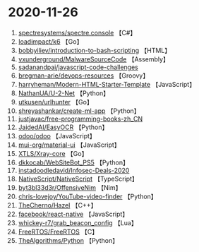 # 2020-11-26

1. [spectresystems/spectre.console](https://github.com/spectresystems/spectre.console) 【C#】
2. [loadimpact/k6](https://github.com/loadimpact/k6) 【Go】
3. [bobbyiliev/introduction-to-bash-scripting](https://github.com/bobbyiliev/introduction-to-bash-scripting) 【HTML】
4. [vxunderground/MalwareSourceCode](https://github.com/vxunderground/MalwareSourceCode) 【Assembly】
5. [sadanandpai/javascript-code-challenges](https://github.com/sadanandpai/javascript-code-challenges) 
6. [bregman-arie/devops-resources](https://github.com/bregman-arie/devops-resources) 【Groovy】
7. [harryheman/Modern-HTML-Starter-Template](https://github.com/harryheman/Modern-HTML-Starter-Template) 【JavaScript】
8. [NathanUA/U-2-Net](https://github.com/NathanUA/U-2-Net) 【Python】
9. [utkusen/urlhunter](https://github.com/utkusen/urlhunter) 【Go】
10. [shreyashankar/create-ml-app](https://github.com/shreyashankar/create-ml-app) 【Python】
11. [justjavac/free-programming-books-zh_CN](https://github.com/justjavac/free-programming-books-zh_CN) 
12. [JaidedAI/EasyOCR](https://github.com/JaidedAI/EasyOCR) 【Python】
13. [odoo/odoo](https://github.com/odoo/odoo) 【JavaScript】
14. [mui-org/material-ui](https://github.com/mui-org/material-ui) 【JavaScript】
15. [XTLS/Xray-core](https://github.com/XTLS/Xray-core) 【Go】
16. [dkkocab/WebSiteBot_PS5](https://github.com/dkkocab/WebSiteBot_PS5) 【Python】
17. [instadoodledavid/Infosec-Deals-2020](https://github.com/instadoodledavid/Infosec-Deals-2020) 
18. [NativeScript/NativeScript](https://github.com/NativeScript/NativeScript) 【TypeScript】
19. [byt3bl33d3r/OffensiveNim](https://github.com/byt3bl33d3r/OffensiveNim) 【Nim】
20. [chris-lovejoy/YouTube-video-finder](https://github.com/chris-lovejoy/YouTube-video-finder) 【Python】
21. [TheCherno/Hazel](https://github.com/TheCherno/Hazel) 【C++】
22. [facebook/react-native](https://github.com/facebook/react-native) 【JavaScript】
23. [whickey-r7/grab_beacon_config](https://github.com/whickey-r7/grab_beacon_config) 【Lua】
24. [FreeRTOS/FreeRTOS](https://github.com/FreeRTOS/FreeRTOS) 【C】
25. [TheAlgorithms/Python](https://github.com/TheAlgorithms/Python) 【Python】
